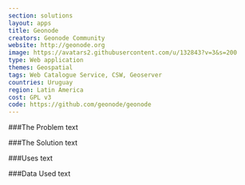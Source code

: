 ```yaml
---
section: solutions
layout: apps
title: Geonode
creators: Geonode Community
website: http://geonode.org
image: https://avatars2.githubusercontent.com/u/132843?v=3&s=200
type: Web application
themes: Geospatial
tags: Web Catalogue Service, CSW, Geoserver
countries: Uruguay
region: Latin America
cost: GPL v3
code: https://github.com/geonode/geonode
---
```


###The Problem
text

###The Solution
text

###Uses
text

###Data Used
text
